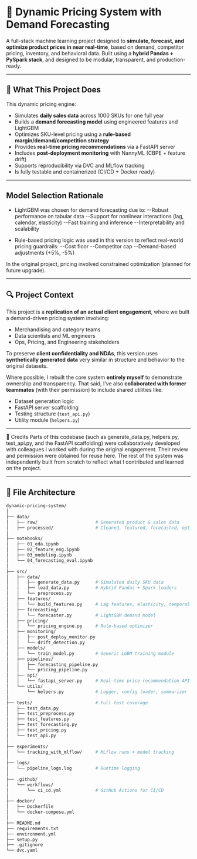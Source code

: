 # 🧠 Dynamic Pricing System with Demand Forecasting

A full-stack machine learning project designed to **simulate, forecast, and optimize product prices in near real-time**, based on demand, competitor pricing, inventory, and behavioral data. Built using a **hybrid Pandas + PySpark stack**, and designed to be modular, transparent, and production-ready.

---

## 🧩 What This Project Does

This dynamic pricing engine:
- Simulates **daily sales data** across 1000 SKUs for one full year
- Builds a **demand forecasting model** using engineered features and LightGBM
- Optimizes SKU-level pricing using a **rule-based margin/demand/competition strategy**
- Provides **real-time pricing recommendations** via a FastAPI server
- Includes **post-deployment monitoring** with NannyML (CBPE + feature drift)
- Supports reproducibility via DVC and MLflow tracking
- Is fully testable and containerized (CI/CD + Docker ready)

---

## Model Selection Rationale
- LightGBM was chosen for demand forecasting due to:
 --Robust performance on tabular data
 --Support for nonlinear interactions (lag, calendar, elasticity)
 --Fast training and inference
 --Interpretability and scalability

- Rule-based pricing logic was used in this version to reflect real-world pricing guardrails:
 --Cost floor
 --Competitor cap
 --Demand-based adjustments (+5%, -5%)

In the original project, pricing involved constrained optimization (planned for future upgrade).

---

## 🔍 Project Context

This project is a **replication of an actual client engagement**, where we built a demand-driven pricing system involving:
- Merchandising and category teams
- Data scientists and ML engineers
- Ops, Pricing, and Engineering stakeholders

To preserve **client confidentiality and NDAs**, this version uses **synthetically generated data** very similar in structure and behavior to the original datasets.

Where possible, I rebuilt the core system **entirely myself** to demonstrate ownership and transparency. That said, I’ve also **collaborated with former teammates** (with their permission) to include shared utilities like:
- Dataset generation logic
- FastAPI server scaffolding
- Testing structure (`test_api.py`)
- Utility module (`helpers.py`)

---

🤝 Credits
Parts of this codebase (such as generate_data.py, helpers.py, test_api.py, and the FastAPI scaffolding) were collaboratively developed with colleagues I worked with during the original engagement. 
Their review and permission were obtained for reuse here. The rest of the system was independently built from scratch to reflect what I contributed and learned on the project.

---

## 📁 File Architecture

```bash
dynamic-pricing-system/
│
├── data/
│   ├── raw/                      # Generated product & sales data
│   ├── processed/                # Cleaned, featured, forecasted, optimized
│
├── notebooks/
│   ├── 01_eda.ipynb
│   ├── 02_feature_eng.ipynb
│   ├── 03_modeling.ipynb
│   └── 04_forecasting_eval.ipynb
│
├── src/
│   ├── data/
│   │   ├── generate_data.py      # Simulated daily SKU data
│   │   ├── load_data.py          # Hybrid Pandas + Spark loaders
│   │   └── preprocess.py
│   ├── features/
│   │   └── build_features.py     # Lag features, elasticity, temporal
│   ├── forecasting/
│   │   └── forecaster.py         # LightGBM demand model
│   ├── pricing/
│   │   └── pricing_engine.py     # Rule-based optimizer
│   ├── monitoring/
│   │   ├── post_deploy_monitor.py
│   │   └── drift_detection.py
│   ├── models/
│   │   └── train_model.py        # Generic LGBM training module
│   ├── pipelines/
│   │   ├── forecasting_pipeline.py
│   │   └── pricing_pipeline.py
│   ├── api/
│   │   └── fastapi_server.py     # Real-time price recommendation API
│   └── utils/
│       └── helpers.py            # Logger, config loader, summarizer
│
├── tests/                        # Full test coverage
│   ├── test_data.py
│   ├── test_preprocess.py
│   ├── test_features.py
│   ├── test_forecasting.py
│   ├── test_pricing.py
│   └── test_api.py
│
├── experiments/
│   └── tracking_with_mlflow/     # MLflow runs + model tracking
│
├── logs/
│   └── pipeline_logs.log         # Runtime logging
│
├── .github/
│   └── workflows/
│       └── ci_cd.yml             # GitHub Actions for CI/CD
│
├── docker/
│   ├── Dockerfile
│   └── docker-compose.yml
│
├── README.md
├── requirements.txt
├── environment.yml
├── setup.py
├── .gitignore
└── dvc.yaml
